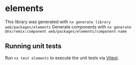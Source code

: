 # elements

This library was generated with `nx generate library web/packages/elements`
Generate components with `nx generate @nx/remix:component web/packages/elements/component-name`

## Running unit tests

Run `nx test elements` to execute the unit tests via [Vitest](https://vitest.dev/).

